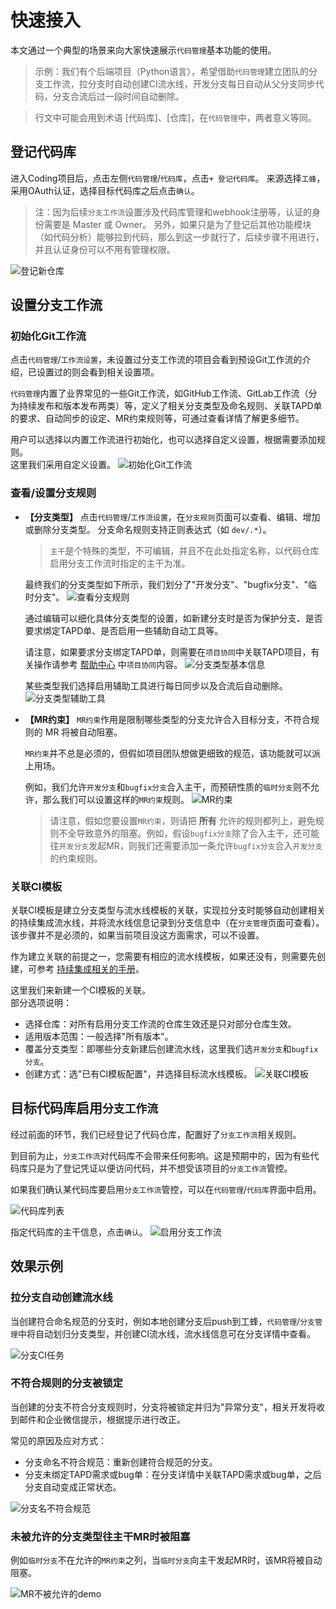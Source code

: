 # 快速接入
本文通过一个典型的场景来向大家快速展示`代码管理`基本功能的使用。

> 示例：我们有个后端项目（Python语言），希望借助`代码管理`建立团队的分支工作流，拉分支时自动创建CI流水线，开发分支每日自动从父分支同步代码，分支合流后过一段时间自动删除。

> 行文中可能会用到术语 [代码库]、[仓库]，在`代码管理`中，两者意义等同。

## 登记代码库
进入Coding项目后，点击左侧`代码管理`/`代码库`，点击`+ 登记代码库`。
来源选择`工蜂`，采用OAuth认证，选择目标代码库之后点击`确认`。

> 注：因为后续`分支工作流`设置涉及代码库管理和webhook注册等，认证的身份需要是 Master 或 Owner。
另外，如果只是为了登记后其他功能模块（如代码分析）能够拉到代码，那么到这一步就行了，后续步骤不用进行，并且认证身份可以不用有管理权限。

![登记新仓库](../images/register_repo.png)

## 设置分支工作流
### 初始化Git工作流
点击`代码管理`/`工作流设置`，未设置过分支工作流的项目会看到预设Git工作流的介绍，已设置过的则会看到相关设置项。  

`代码管理`内置了业界常见的一些Git工作流，如GitHub工作流、GitLab工作流（分为持续发布和版本发布两类）等，定义了相关分支类型及命名规则、关联TAPD单的要求、自动同步的设定、MR约束规则等，可通过查看详情了解更多细节。  

用户可以选择以内置工作流进行初始化，也可以选择自定义设置，根据需要添加规则。  
这里我们采用自定义设置。
![初始化Git工作流](../images/git_flows.png)


### 查看/设置分支规则
* **【分支类型】**
    点击`代码管理`/`工作流设置`，在`分支规则`页面可以查看、编辑、增加或删除分支类型。
    分支命名规则支持正则表达式（如 `dev/.*`）。

    > `主干`是个特殊的类型，不可编辑，并且不在此处指定名称，以代码仓库启用分支工作流时指定的主干为准。

    最终我们的分支类型如下所示，我们划分了"开发分支"、"bugfix分支"、"临时分支"。
    ![查看分支规则](../images/branch_types.png)

    通过编辑可以细化具体分支类型的设置，如新建分支时是否为保护分支、是否要求绑定TAPD单、是否启用一些辅助自动工具等。  

    请注意，如果要求分支绑定TAPD单，则需要在`项目协同`中关联TAPD项目，有关操作请参考 [帮助中心](http://help.coding.pages.oa.com/) 中`项目协同`内容。
    ![分支类型基本信息](../images/branch_type_basic_settings.png)

    某些类型我们选择启用辅助工具进行每日同步以及合流后自动删除。  
    ![分支类型辅助工具](../images/branch_type_basic_settings-2.png)

* **【MR约束】**
    `MR约束`作用是限制哪些类型的分支允许合入目标分支，不符合规则的 MR 将被自动阻塞。  

    `MR约束`并不总是必须的，但假如项目团队想做更细致的规范，该功能就可以派上用场。  

    例如，我们允许`开发分支`和`bugfix分支`合入主干，而预研性质的`临时分支`则不允许，那么我们可以设置这样的`MR约束`规则。
    ![MR约束](../images/mr_restrictions.png)
    
    > 请注意，假如您要设置`MR约束`，则请把 **所有** 允许的规则都列上，避免规则不全导致意外的阻塞。例如，假设`bugfix分支`除了合入主干，还可能往`开发分支`发起MR，则我们还需要添加一条允许`bugfix分支`合入`开发分支`的约束规则。

### 关联CI模板
关联CI模板是建立分支类型与流水线模板的关联，实现拉分支时能够自动创建相关的持续集成流水线，并将流水线信息记录到分支信息中（在`分支管理`页面可查看）。  
该步骤并不是必须的，如果当前项目没这方面需求，可以不设置。  

作为建立关联的前提之一，您需要有相应的流水线模板，如果还没有，则需要先创建，可参考 [持续集成相关的手册](http://help.coding.pages.oa.com/docs/ci/%E4%BD%BF%E7%94%A8%E6%89%8B%E5%86%8C/%E6%B5%81%E6%B0%B4%E7%BA%BF%E6%A8%A1%E6%9D%BF/pipeline-template.html)。

这里我们来新建一个CI模板的关联。  
部分选项说明：  
  - 选择仓库：对所有启用分支工作流的仓库生效还是只对部分仓库生效。  
  - 适用版本范围：一般选择"所有版本"。
  - 覆盖分支类型：即哪些分支新建后创建流水线，这里我们选`开发分支`和`bugfix分支`。
  - 创建方式：选"已有CI模板配置"，并选择目标流水线模板。
![关联CI模板](../images/associate_ci_template.png)

## 目标代码库启用`分支工作流`
经过前面的环节，我们已经登记了代码仓库，配置好了`分支工作流`相关规则。  

到目前为止，`分支工作流`对代码库不会带来任何影响。这是预期中的，因为有些代码库只是为了登记凭证以便访问代码，并不想受该项目的`分支工作流`管控。  

如果我们确认某代码库要启用`分支工作流`管控，可以在`代码管理`/`代码库`界面中启用。  

![代码库列表](../images/repo_list_first_step.png)

指定代码库的主干信息，点击`确认`。
![启用分支工作流](../images/enable_workflow.png)

## 效果示例
### 拉分支自动创建流水线
当创建符合命名规范的分支时，例如本地创建分支后push到工蜂，`代码管理`/`分支管理`中将自动划归分支类型，并创建CI流水线，流水线信息可在分支详情中查看。

![分支CI任务](../images/branch_ci_info.png)

### 不符合规则的分支被锁定
当创建的分支不符合分支规则时，分支将被锁定并归为"异常分支"，相关开发将收到邮件和企业微信提示，根据提示进行改正。

常见的原因及应对方式：
* 分支命名不符合规范：重新创建符合规范的分支。
* 分支未绑定TAPD需求或bug单：在分支详情中关联TAPD需求或bug单，之后分支自动变成正常状态。

![分支名不符合规范](../images/branch_name_not_valid.png)

### 未被允许的分支类型往主干MR时被阻塞
例如`临时分支`不在允许的`MR约束`之列，当`临时分支`向主干发起MR时，该MR将被自动阻塞。

![MR不被允许的demo](../images/mr_restrict_demo.png)


